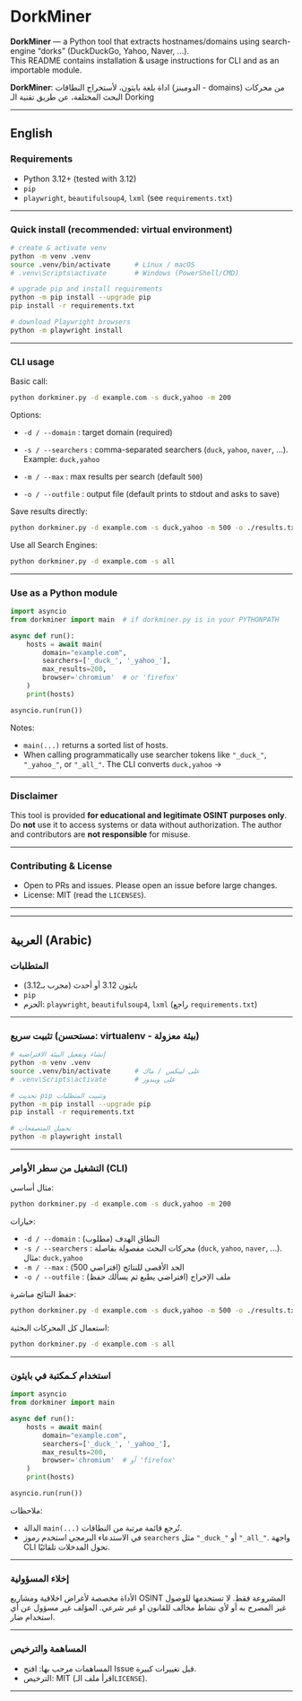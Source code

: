 
# DorkMiner

**DorkMiner** — a Python tool that extracts hostnames/domains using search-engine “dorks” (DuckDuckGo, Yahoo, Naver, ...).  
This README contains installation & usage instructions for CLI and as an importable module.

**DorkMiner**:
اداة بلغة بايثون، لأستخراج النطاقات (الدومينز - domains) من محركات البحث المختلفة، عن طريق تقنية الـ Dorking

---

## English

### Requirements
- Python 3.12+ (tested with 3.12)  
- `pip`  
- `playwright`, `beautifulsoup4`, `lxml` (see `requirements.txt`)

---

### Quick install (recommended: virtual environment)
```bash
# create & activate venv
python -m venv .venv
source .venv/bin/activate      # Linux / macOS
# .venv\Scripts\activate       # Windows (PowerShell/CMD)

# upgrade pip and install requirements
python -m pip install --upgrade pip
pip install -r requirements.txt

# download Playwright browsers
python -m playwright install
```

---

### CLI usage
Basic call:
```bash
python dorkminer.py -d example.com -s duck,yahoo -m 200
```

Options:
- `-d / --domain` : target domain (required)  

- `-s / --searchers` : comma-separated searchers (`duck`, `yahoo`, `naver`, ...). Example: `duck,yahoo`  

- `-m / --max` : max results per search (default `500`)  

- `-o / --outfile` : output file (default prints to stdout and asks to save)

Save results directly:
```bash
python dorkminer.py -d example.com -s duck,yahoo -m 500 -o ./results.txt
```

Use all Search Engines:
```bash
python dorkminer.py -d example.com -s all
```
---

### Use as a Python module

```python
import asyncio
from dorkminer import main  # if dorkminer.py is in your PYTHONPATH

async def run():
    hosts = await main(
        domain="example.com",
        searchers=['_duck_', '_yahoo_'],
        max_results=200,
        browser='chromium'  # or 'firefox'
    )
    print(hosts)

asyncio.run(run())
```

Notes:
- `main(...)` returns a sorted list of hosts.
- When calling programmatically use searcher tokens like `"_duck_"`, `"_yahoo_"`, or `"_all_"`. The CLI converts `duck,yahoo` → 

---

### Disclaimer
This tool is provided **for educational and legitimate OSINT purposes only**. Do **not** use it to access systems or data without authorization. The author and contributors are **not responsible** for misuse.

---

### Contributing & License
- Open to PRs and issues. Please open an issue before large changes.  
- License: MIT (read the `LICENSES`).


---
---


## العربية (Arabic)

### المتطلبات
- بايثون 3.12 أو أحدث  (مجرب بـ3.12)
- `pip`  
- الحزم: `playwright`, `beautifulsoup4`, `lxml` (راجع `requirements.txt`)

---

### تثبيت سريع (مستحسن: virtualenv - بيئة معزولة)
```bash
# إنشاء وتفعيل البيئة الافتراضية
python -m venv .venv
source .venv/bin/activate      # على لينكس / ماك
# .venv\Scripts\activate       # على ويندوز

# تحديث pip وتثبيت المتطلبات
python -m pip install --upgrade pip
pip install -r requirements.txt

# تحميل المتصفحات
python -m playwright install
```

---

### التشغيل من سطر الأوامر (CLI)
مثال أساسي:
```bash
python dorkminer.py -d example.com -s duck,yahoo -m 200
```

خيارات:
- `-d / --domain` : النطاق الهدف (مطلوب)  
- `-s / --searchers` : محركات البحث مفصولة بفاصلة (`duck`, `yahoo`, `naver`, ...). مثال: `duck,yahoo`  
- `-m / --max` : الحد الأقصى للنتائج (افتراضي 500)  
- `-o / --outfile` : ملف الإخراج (افتراضي يطبع ثم يسألك حفظ)

حفظ النتائج مباشرة:
```bash
python dorkminer.py -d example.com -s duck,yahoo -m 500 -o ./results.txt
```

استعمال كل المحركات البحثية:
```bash
python dorkminer.py -d example.com -s all
```

---

### استخدام كـمكتبة في بايثون

```python
import asyncio
from dorkminer import main

async def run():
    hosts = await main(
        domain="example.com",
        searchers=['_duck_', '_yahoo_'],
        max_results=200,
        browser='chromium'  # أو 'firefox'
    )
    print(hosts)

asyncio.run(run())
```

ملاحظات:
- الدالة `main(...)` تُرجع قائمة مرتبة من النطاقات.  
- في الاستدعاء البرمجي استخدم رموز `searchers` مثل `"_duck_"` أو `"_all_"`. واجهة CLI تحول المدخلات تلقائيًا.

---

### إخلاء المسؤولية
الأداة مخصصة لأغراض اخلاقية ومشاريع OSINT المشروعة فقط. لا تستخدمها للوصول غير المصرح به أو لأي نشاط مخالف للقانون او غير شرعي. المؤلف غير مسؤول عن أي استخدام ضار.

---

### المساهمة والترخيص
- المساهمات مرحب بها: افتح Issue قبل تغييرات كبيرة.  
- الترخيص: MIT (اقرأ ملف الـ`LICENSE`).

---

